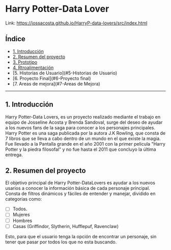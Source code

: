 # Harry Potter-Data Lover
Link: https://jossacosta.github.io/HarryP-data-lovers/src/index.html

## Índice

* [1. Introducción](#1-Introducción)
* [2. Resumen del proyecto](#2-resumen-del-proyecto)
* [3. Prototipo](#3-Prototipo)
* [4. Rtroalimentación](#4-Retroalimentación)
* [5. Historias de Usuario](#5-Historias de Usuario)
* [6. Proyecto Final](#6-Proyecto final)
* [7. Areas de mejora](#7-Areas de Mejora)

***

## 1. Introducción

Harry Potter-Data Lovers, es un proyecto realizado mediante el trabajo en equipo de Josseline Acosta y Brenda Sandoval, surge del deseo de ayudar a los nuevos fans de la saga para conocer a los personajes principales. 
Harry Potter es una saga publicada por la autora J.K Rowling, que consta de 7 libros que se lleva a cabo dentro de un mundo en el que existe la magia. 
Fue llevado a la Pantalla grande en el año 2001 con la primer pelicula "Harry Potter y la piedra filosofal" y no fue hasta el 2011 que concluyo la última entrega. 


## 2. Resumen del proyecto

El objetivo principal de Harry Potter-DataLovers es ayudar a los nuevos usarios a conocer la información básica de cada personaje principal. 
Consta de filtros dinámicos y fáciles de entender y manejar, dividido en categorias como:

- [ ] Todos.
- [ ] Mujeres
- [ ] Hombres
- [ ] Casas (Griffindor, Slytherin, Hufflepuf, Ravenclaw)

Esto, para que el usuario tenga la opción de encontrar un personaje, sin tener que pasar por todos los que no esta buscando. 

